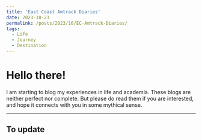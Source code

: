 ```yaml
---
title: 'East Coast Amtrack Diaries'
date: 2023-10-23
permalink: /posts/2023/10/EC-Amtrack-Diaries/
tags:
  - Life
  - Journey
  - Destination
---
```


Hello there! 
======
I am starting to blog my experiences in life and academia. These blogs are neither perfect nor complete. But please do read them if you are interested, and hope it connects with you in some mythical sense. 

-----
## To update